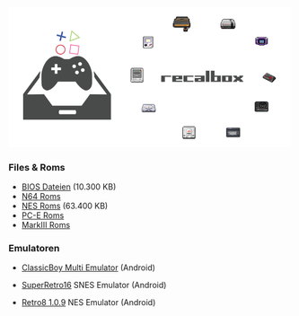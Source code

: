 
<img src="https://raw.githubusercontent.com/EmuZONE/RecalBox-Files/master/docs/diy2.png">

<h3>Files & Roms</h3>

* <a href="https://github.com/EmuZONE/RecalBox-Files/raw/master/BIOS/Bios.7z">BIOS Dateien</a> (10.300 KB)
* <a href="https://github.com/EmuZONE/Nintendo-64/archive/master.zip">N64 Roms</a> 
* <a href="https://github.com/EmuZONE/FamiCom/archive/master.zip">NES Roms</a> (63.400 KB)
* <a href="https://github.com/EmuZONE/PC-Engine/archive/master.zip">PC-E Roms</a>
* <a href="https://github.com/EmuZONE/Mark-III/archive/master.zip">MarkIII Roms</a>

<h3>Emulatoren</h3>

* <a href="https://github.com/EmuZONE/RecalBox-Files/raw/master/Android/ClassicBoy_Full_v2.0.3.zip">ClassicBoy Multi Emulator</a> (Android)

* <a href=”https://github.com/EmuZONE/RecalBox-Files/raw/master/Android/SuperGNES.apk”>SuperRetro16</a> SNES Emulator (Android)

* <a href=”https://github.com/EmuZONE/RecalBox-Files/raw/master/Android/Retro8-1.0.9.apk”>Retro8 1.0.9</a> NES Emulator (Android)
